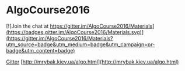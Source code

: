 # AlgoCourse2016

[![Join the chat at https://gitter.im/AlgoCourse2016/Materials](https://badges.gitter.im/AlgoCourse2016/Materials.svg)](https://gitter.im/AlgoCourse2016/Materials?utm_source=badge&utm_medium=badge&utm_campaign=pr-badge&utm_content=badge)

[Gitter](https://gitter.im/AlgoCourse2016/Lobby)
[http://mrybak.kiev.ua/algo.html](http://mrybak.kiev.ua/algo.html)
